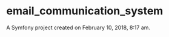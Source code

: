 email_communication_system
==========================

A Symfony project created on February 10, 2018, 8:17 am.
